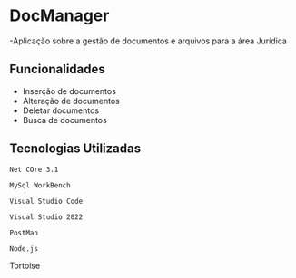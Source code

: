 
# DocManager

-Aplicação sobre a gestão de documentos e arquivos para a área Jurídica

## Funcionalidades

- Inserção de documentos
- Alteração de documentos
- Deletar documentos
- Busca de documentos

## Tecnologias Utilizadas

```
Net COre 3.1
```

```
MySql WorkBench
```

```
Visual Studio Code
```

```
Visual Studio 2022
```

```
PostMan
```

```
Node.js

```
Tortoise
```
